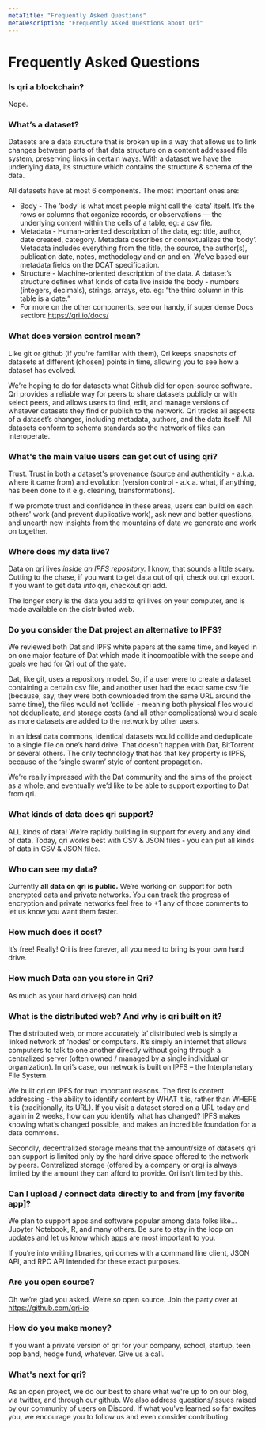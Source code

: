 ```yaml
---
metaTitle: "Frequently Asked Questions"
metaDescription: "Frequently Asked Questions about Qri"
---
```


# Frequently Asked Questions

### Is qri a blockchain?
Nope.

### What’s a dataset?

Datasets are a data structure that is broken up in a way that allows us to link changes between parts of that data structure on a content addressed file system, preserving links in certain ways.
With a dataset we have the underlying data, its structure which contains the structure & schema of the data.

All datasets have at most 6 components. The most important ones are:

- Body - The ‘body’ is what most people might call the ‘data’ itself. It’s the rows or columns that organize records, or observations — the underlying content within the cells of a table, eg: a csv file.
- Metadata - Human-oriented description of the data, eg: title, author, date created, category. Metadata describes or contextualizes the ‘body’.  Metadata includes everything from the title, the source, the author(s), publication date, notes, methodology and on and on. We’ve based our metadata fields on the DCAT specification.
- Structure - Machine-oriented description of the data. A dataset’s structure defines what kinds of data live inside the body - numbers (integers, decimals), strings, arrays, etc. eg: “the third column in this table is a date.”
- For more on the other components, see our handy, if super dense Docs section: https://qri.io/docs/


### What does version control mean?

Like git or github (if you're familiar with them), Qri keeps snapshots of datasets at different (chosen) points in time, allowing you to see how a dataset has evolved.

We’re hoping to do for datasets what Github did for open-source software. Qri provides a reliable way for peers to share datasets publicly or with select peers, and allows users to find, edit, and manage versions of whatever datasets they find or publish to the network. Qri tracks all aspects of a dataset’s changes, including metadata, authors, and the data itself. All datasets conform to schema standards so the network of files can interoperate.

### What's the main value users can get out of using qri?

Trust. Trust in both a dataset's provenance (source and authenticity - a.k.a. where it came from) and evolution (version control - a.k.a. what, if anything, has been done to it e.g. cleaning, transformations).

If we promote trust and confidence in these areas, users can build on each others' work (and prevent duplicative work), ask new and better questions, and unearth new insights from the mountains of data we generate and work on together.


### Where does my data live?

Data on qri lives *inside an IPFS repository.* I know, that sounds a little scary. Cutting to the chase, if you want to get data out of qri, check out qri export. If you want to get data *into* qri, checkout qri add.

The longer story is the data you add to qri lives on your computer, and is made available on the distributed web.


### Do you consider the Dat project an alternative to IPFS?

We reviewed both Dat and IPFS white papers at the same time, and keyed in on one major feature of Dat which made it incompatible with the scope and goals we had for Qri out of the gate.

Dat, like git, uses a repository model. So, if a user were to create a dataset containing a certain csv file, and another user had the exact same csv file (because, say, they were both downloaded from the same URL around the same time), the files would not ‘collide’ - meaning both physical files would not deduplicate, and storage costs (and all other complications) would scale as more datasets are added to the network by other users.

In an ideal data commons, identical datasets would collide and deduplicate to a single file on one’s hard drive. That doesn’t happen with Dat, BitTorrent or several others. The only technology that has that key property is IPFS, because of the ‘single swarm’ style of content propagation.

We’re really impressed with the Dat community and the aims of the project as a whole, and eventually we’d like to be able to support exporting to Dat from qri.


### What kinds of data does qri support?

ALL kinds of data! We're rapidly building in support for every and any kind of data. Today, qri works best with CSV & JSON files - you can put all kinds of data in CSV & JSON files.


### Who can see my data?

Currently **all data on qri is public.** We’re working on support for both encrypted data and private networks. You can track the progress of encryption and private networks feel free to +1 any of those comments to let us know you want them faster.


### How much does it cost?

It’s free! Really! Qri is free forever, all you need to bring is your own hard drive.


### How much Data can you store in Qri?

As much as your hard drive(s) can hold.

### What is the distributed web? And why is qri built on it?

The distributed web, or more accurately ’a’ distributed web is simply a linked network of ‘nodes’ or computers. It’s simply an internet that allows computers to talk to one another directly without going through a centralized server (often owned / managed by a single individual or organization). In qri’s case, our network is built on IPFS – the Interplanetary File System.

We built qri on IPFS for two important reasons. The first is content addressing - the ability to identify content by WHAT it is, rather than WHERE it is (traditionally, its URL). If you visit a dataset stored on a URL today and again in 2 weeks, how can you identify what has changed? IPFS makes knowing what’s changed possible, and makes an incredible foundation for a data commons.

Secondly, decentralized storage means that the amount/size of datasets qri can support is limited only by the hard drive space offered to the network by peers. Centralized storage (offered by a company or org) is always limited by the amount they can afford to provide. Qri isn’t limited by this.

### Can I upload / connect data directly to and from [my favorite app]?

We plan to support apps and software popular among data folks like… Jupyter Notebook, R, and many others. Be sure to stay in the loop on updates and let us know which apps are most important to you.

If you’re into writing libraries, qri comes with a command line client, JSON API, and RPC API intended for these exact purposes.


### Are you open source?

Oh we’re glad you asked. We’re *so* open source. Join the party over at https://github.com/qri-io


### How do you make money?

If you want a private version of qri for your company, school, startup, teen pop band, hedge fund, whatever. Give us a call.


### What's next for qri?

As an open project, we do our best to share what we're up to on our blog, via twitter, and through our github. We also address questions/issues raised by our community of users on Discord. If what you've learned so far excites you, we encourage you to follow us and even consider contributing.
